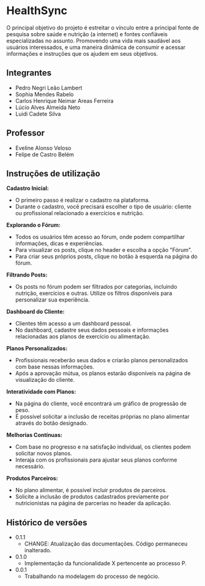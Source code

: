 # HealthSync

O principal objetivo do projeto é estreitar o vínculo entre a principal fonte de pesquisa sobre saúde e nutrição (a internet) e fontes confiáveis especializadas no assunto. Promovendo uma vida mais saudável aos usuários interessados, e uma maneira dinâmica de consumir e acessar informações e instruções que os ajudem em seus objetivos.

## Integrantes

* Pedro Negri Leão Lambert 
* Sophia Mendes Rabelo 
* Carlos Henrique Neimar Areas Ferreira  
* Lúcio Alves Almeida Neto
* Luidi Cadete Silva

## Professor

* Eveline Alonso Veloso
* Felipe de Castro Belém

## Instruções de utilização

**Cadastro Inicial:**

* O primeiro passo é realizar o cadastro na plataforma.
* Durante o cadastro, você precisará escolher o tipo de usuário: cliente ou profissional relacionado a exercícios e nutrição.

**Explorando o Fórum:**

* Todos os usuários têm acesso ao fórum, onde podem compartilhar informações, dicas e experiências.
* Para visualizar os posts, clique no header e escolha a opção "Fórum".
* Para criar seus próprios posts, clique no botão à esquerda na página do fórum.

**Filtrando Posts:**

* Os posts no fórum podem ser filtrados por categorias, incluindo nutrição, exercícios e outras. Utilize os filtros disponíveis para personalizar sua experiência.

**Dashboard do Cliente:**

* Clientes têm acesso a um dashboard pessoal.
* No dashboard, cadastre seus dados pessoais e informações relacionadas aos planos de exercício ou alimentação.

**Planos Personalizados:**

* Profissionais receberão seus dados e criarão planos personalizados com base nessas informações.
* Após a aprovação mútua, os planos estarão disponíveis na página de visualização do cliente.

**Interatividade com Planos:**

* Na página do cliente, você encontrará um gráfico de progressão de peso.
* É possível solicitar a inclusão de receitas próprias no plano alimentar através do botão designado.

**Melhorias Contínuas:**

* Com base no progresso e na satisfação individual, os clientes podem solicitar novos planos.
* Interaja com os profissionais para ajustar seus planos conforme necessário.

**Produtos Parceiros:**

* No plano alimentar, é possível incluir produtos de parceiros.
* Solicite a inclusão de produtos cadastrados previamente por nutricionistas na página de parcerias no header da aplicação.

## Histórico de versões

* 0.1.1
    * CHANGE: Atualização das documentações. Código permaneceu inalterado.
* 0.1.0
    * Implementação da funcionalidade X pertencente ao processo P.
* 0.0.1
    * Trabalhando na modelagem do processo de negócio.

